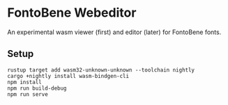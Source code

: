 # FontoBene Webeditor

An experimental wasm viewer (first) and editor (later) for FontoBene fonts.

## Setup

    rustup target add wasm32-unknown-unknown --toolchain nightly
    cargo +nightly install wasm-bindgen-cli
    npm install
    npm run build-debug
    npm run serve
